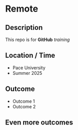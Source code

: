 # Remote

## Description

This repo is for **GitHub** *training*

## Location / Time

* Pace University
* Summer 2025

## Outcome

* Outcome 1
* Outcome 2

## Even more outcomes
